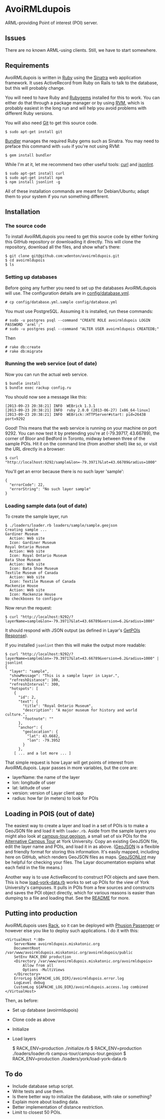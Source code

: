 AvoiRMLdupois
===========

ARML-providing Point of interest (POI) server.

## Issues

There are no known ARML-using clients.  Still, we have to start somewhere.

## Requirements

AvoiRMLdupois is written in [Ruby](http://www.ruby-lang.org/en/) using the [Sinatra](http://www.sinatrarb.com/) web application framework.  It uses ActiveRecord from Ruby on Rails to talk to the database, but this will probably change.

You will need to have Ruby and [Rubygems](http://rubygems.org/) installed for this to work.  You can either do that through a package manager or by using [RVM](https://rvm.io/), which is probably easiest in the long run and will help you avoid problems with different Ruby versions.

You will also need [Git](http://git-scm.com/) to get this source code.

    $ sudo apt-get install git

[Bundler](http://bundler.io/) manages the required Ruby gems such as Sinatra. You may need to preface this command with `sudo` if you're not using RVM:

    $ gem install bundler

While I'm at it, let me recommend two other useful tools: [curl](http://curl.haxx.se/) and [jsonlint](https://github.com/zaach/jsonlint).

    $ sudo apt-get install curl
    $ sudo apt-get install npm
	$ npm install jsonlint -g

All of these installation commands are meant for Debian/Ubuntu; adapt them to your system if you run something different.

## Installation

### The source code

To install AvoiRMLdupois you need to get this source code by either forking this GitHub repository or downloading it directly.  This will clone the repository, download all the files, and show what's there:

    $ git clone git@github.com:wdenton/avoirmldupois.git
    $ cd avoirmldupois
    $ ls

### Setting up databases

Before going any further you need to set up the databases AvoiRMLdupois will use.  The configuration details are in [config/database.yml](config/database.yml).

	# cp config/database.yml.sample config/database.yml

You must use PostgreSQL.  Assuming it is installed, run these commands:

    # sudo -u postgres psql --command "CREATE ROLE avoirmldupois LOGIN PASSWORD 'arml';"
	# sudo -u postgres psql --command "ALTER USER avoirmldupois CREATEDB;"

Then

    # rake db:create
    # rake db:migrate

### Running the web service (out of date)

Now you can run the actual web service.

    $ bundle install
    $ bundle exec rackup config.ru

You should now see a message like this:

    [2013-09-23 20:38:21] INFO  WEBrick 1.3.1
    [2013-09-23 20:38:21] INFO  ruby 2.0.0 (2013-06-27) [x86_64-linux]
    [2013-09-23 20:38:21] INFO  WEBrick::HTTPServer#start: pid=26438 port=9292

Good! This means that the web service is running on your machine on port 9292.  You can now test it by pretending you're at (-79.39717, 43.66789), the corner of Bloor and Bedford in Toronto, midway between three of the sample POIs. Hit it on the command line (from another shell) like so, or visit the URL directly in a browser:

    $ curl "http://localhost:9292/sample&lon=-79.39717&lat=43.66789&radius=1000"

You'll get an error because there is no such layer 'sample':

    {
      "errorCode": 22,
      "errorString": "No such layer sample"
    }

### Loading sample data (out of date)

To create the sample layer, run

	$ ./loaders/loader.rb loaders/sample/sample.geojson
	Creating sample ...
    Gardiner Museum
      Action: Web site
      Icon: Gardiner Museum
    Royal Ontario Museum
      Action: Web site
      Icon: Royal Ontario Museum
    Bata Shoe Museum
      Action: Web site
      Icon: Bata Shoe Museum
    Textile Museum of Canada
      Action: Web site
      Icon: Textile Museum of Canada
    Mackenzie House
      Action: Web site
      Icon: Mackenzie House
    No checkboxes to configure

Now rerun the request:

    $ curl "http://localhost:9292/?layerName=sample&lon=-79.39717&lat=43.66789&version=6.2&radius=1000"

It should respond with JSON output (as defined in Layar's [GetPOIs Response](https://www.layar.com/documentation/browser/api/getpois-response/)).

If you installed `jsonlint` then this will make the output more readable:

    $ curl "http://localhost:9292/?layerName=sample&lon=-79.39717&lat=43.66789&version=6.2&radius=1000" | jsonlint
    {
      "layer": "sample",
      "showMessage": "This is a sample layer in Layar.",
      "refreshDistance": 100,
      "refreshInterval": 300,
      "hotspots": [
        {
          "id": 2,
          "text": {
            "title": "Royal Ontario Museum",
            "description": "A major museum for history and world culture.",
            "footnote": ""
          },
          "anchor": {
            "geolocation": {
              "lat": 43.6682,
              "lon": -79.3952
            }
          },
        [ ... and a lot more ... ]

That simple request is how Layar will get points of interest from AvoiRMLdupois. Layar passes in more variables, but the core are:

* layerName: the name of the layer
* lon: longitude of user
* lat: latitude of user
* version: version of Layar client app
* radius: how far (in meters) to look for POIs

## Loading in POIS (out of date)

The easiest way to create a layer and load in a set of POIs is to make a GeoJSON file and load it with `loader.rb`.  Aside from the sample layers you might also look at [campus-tour.geojson](loaders/campus-tour/campus-tour.geojson), a small set of six POIs for the [Alternative Campus Tour](http://alternativecampustour.info.yorku.ca/) at York University.  Copy an existing GeoJSON file, edit the layer name and POIs, and load it in as above.  ([GeoJSON](http://geojson.org/) is a flexible and friendly format for storing this information. It's easily mapped, including here on GitHub, which renders GeoJSON files as maps.  [GeoJSONLint](http://geojsonlint.com/) may be helpful for checking your files. The Layar documentation explains what each field in the file means.)

Another way is to use ActiveRecord to construct POI objects and save them. This is how [load-york-data.rb](loaders/york/load-york-data.rb) works to set up POIs for the view of York University's campuses.  It pulls in POIs from a few sources and constructs and saves the POI object directly, which for various reasons is easier than dumping to a file and loading that. See the [README](loaders/york/load-york-data/README.md) for more.

## Putting into production

AvoiRMLdupois uses [Rack](http://rack.github.io/), so it can be deployed with [Phusion Passenger](https://www.phusionpassenger.com/) or however else you like to deploy such applications.  I do it with this:

    <VirtualHost *:80>
        ServerName avoirmldupois.miskatonic.org
        DocumentRoot /var/www/avoirmldupois.miskatonic.org/avoirmldupois/public
        SetEnv RACK_ENV production
        <Directory /var/www/avoirmldupois.miskatonic.org/avoirmldupois>
            Allow from all
            Options -MultiViews
        </Directory>
        ErrorLog ${APACHE_LOG_DIR}/avoirmldupois.error.log
        LogLevel debug
        CustomLog ${APACHE_LOG_DIR}/avoirmldupois.access.log combined
    </VirtualHost>

Then, as before:

* Set up database (avoirmldupois)
* Clone code as above
* Initialize
* Load layers

    $ RACK\_ENV=production ./initialize.rb
    $ RACK\_ENV=production ./loaders/loader.rb campus-tour/campus-tour.geojson
    $ RACK\_ENV=production ./loaders/york/load-york-data.rb

## To do

* Include database setup script.
* Write tests and use them.
* Is there better way to initialize the database, with rake or something?
* Explain more about loading data.
* Better implementation of distance restriction.
* Limit to closest 50 POIs.
